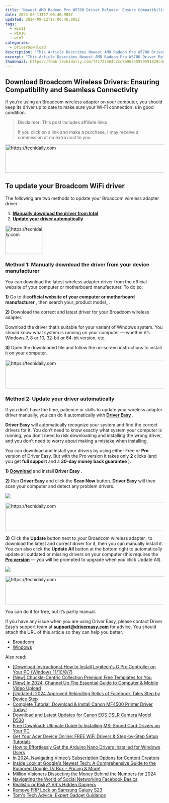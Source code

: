 ```yaml
---
title: "Newest AMD Radeon Pro W5700 Driver Release: Ensure Compatibility with Win11/10/7 – Download Today"
date: 2024-09-11T17:00:46.905Z
updated: 2024-09-12T17:00:46.905Z
tags:
  - win11
  - win10
  - win7
categories:
  - DriverDownload
description: "This Article Describes Newest AMD Radeon Pro W5700 Driver Release: Ensure Compatibility with Win11/10/7 – Download Today"
excerpt: "This Article Describes Newest AMD Radeon Pro W5700 Driver Release: Ensure Compatibility with Win11/10/7 – Download Today"
thumbnail: https://thmb.techidaily.com/f41722464c2cc7a96245959591829cdc5706533ced28a08a790d8df958eaebc6.jpg
---
```


## Download Broadcom Wireless Drivers: Ensuring Compatibility and Seamless Connectivity

If you’re using an Broadcom wireless adapter on your computer, you should keep its driver up to date to make sure your Wi-Fi connection is in good condition.

>  Disclaimer: This post includes affiliate links
>
>  If you click on a link and make a purchase, I may receive a commission at no extra cost to you.
>

<!-- affiliate ads begin -->
<a href="https://unicoeye.pxf.io/c/5597632/2134492/18498" target="_top" id="2134492">
  <img src="//a.impactradius-go.com/display-ad/18498-2134492" border="0" alt="https://techidaily.com" width="728" height="90"/>
</a>
<img height="0" width="0" src="https://unicoeye.pxf.io/i/5597632/2134492/18498" style="position:absolute;visibility:hidden;" border="0" />
<!-- affiliate ads end -->

## To update your Broadcom WiFi driver

 The following are two methods to update your Broadcom wireless adapter driver

1. [**Manually download the driver from Intel**](https://tools.techidaily.com/drivereasy/download/)
2. [**Update your driver automatically**](https://tools.techidaily.com/drivereasy/download/)

<!-- affiliate ads begin -->
<a href="https://aligracehair.sjv.io/c/5597632/2135393/19272" target="_top" id="2135393">
  <img src="//a.impactradius-go.com/display-ad/19272-2135393" border="0" alt="https://techidaily.com" width="120" height="90"/>
</a>
<img height="0" width="0" src="https://aligracehair.sjv.io/i/5597632/2135393/19272" style="position:absolute;visibility:hidden;" border="0" />
<!-- affiliate ads end -->

### Method 1: Manually download the driver from your device manufacturer

 You can download the latest wireless adapter driver from the official website of your computer or motherboard manufacturer. To do so:

**1)** Go to the**official website of your computer or motherboard manufacturer** , then search your_product model_ .

**2)** Download the correct and latest driver for your Broadcom wireless adapter.

 Download the driver that’s suitable for your variant of Windows system. You should know what system is running on your computer — whether it’s Windows 7, 8 or 10, 32-bit or 64-bit version, etc.

**3)** Open the downloaded file and follow the on-screen instructions to install it on your computer.

<!-- affiliate ads begin -->
<a href="https://appsumo.8odi.net/c/5597632/2130871/7443" target="_top" id="2130871">
  <img src="//a.impactradius-go.com/display-ad/7443-2130871" border="0" alt="https://techidaily.com" width="728" height="90"/>
</a>
<img height="0" width="0" src="https://appsumo.8odi.net/i/5597632/2130871/7443" style="position:absolute;visibility:hidden;" border="0" />
<!-- affiliate ads end -->

### Method 2: Update your driver automatically

 If you don’t have the time, patience or skills to update your wireless adapter driver manually, you can do it automatically with [**Driver Easy**](https://tools.techidaily.com/drivereasy/download/) .

**Driver Easy**  will automatically recognize your system and find the correct drivers for it. You don’t need to know exactly what system your computer is running, you don’t need to risk downloading and installing the wrong driver, and you don’t need to worry about making a mistake when installing.

 You can download and install your drivers by using either Free or **Pro**  version of Driver Easy. But with the Pro version it takes only **2**  clicks (and you get **full support** and a **30-day money back guarantee** ):

**1)** [**Download**](https://tools.techidaily.com/drivereasy/download/) and install **Driver Easy** .

**2)** Run **Driver Easy** and click the **Scan Now** button. **Driver Easy**  will then scan your computer and detect any problem drivers.

![](https://images.drivereasy.com/wp-content/uploads/2018/06/img_5b344dbcb3a78.jpg)

<!-- affiliate ads begin -->
<a href="https://ephamedtechinc.pxf.io/c/5597632/2137207/26400" target="_top" id="2137207">
  <img src="//a.impactradius-go.com/display-ad/26400-2137207" border="0" alt="https://techidaily.com" width="728" height="90"/>
</a>
<img height="0" width="0" src="https://ephamedtechinc.pxf.io/i/5597632/2137207/26400" style="position:absolute;visibility:hidden;" border="0" />
<!-- affiliate ads end -->

**3)**  Click the **Update**  button next to_your Broadcom wireless adapter_ to download the latest and correct driver for it, then you can manually install it. You can also click the **Update All**  button at the bottom right to automatically update all outdated or missing drivers on your computer (this requires the **[Pro version](https://tools.techidaily.com/drivereasy/download/)**  — you will be prompted to upgrade when you click Update All).

![](https://images.drivereasy.com/wp-content/uploads/2018/07/img_5b3b50bbe620f.jpg)

<!-- affiliate ads begin -->
<a href="https://ephamedtechinc.pxf.io/c/5597632/2137216/26400" target="_top" id="2137216">
  <img src="//a.impactradius-go.com/display-ad/26400-2137216" border="0" alt="https://techidaily.com" width="728" height="90"/>
</a>
<img height="0" width="0" src="https://ephamedtechinc.pxf.io/i/5597632/2137216/26400" style="position:absolute;visibility:hidden;" border="0" />
<!-- affiliate ads end -->

 You can do it for free, but it’s partly manual.

 If you have any issue when you are using Driver Easy, please contact Driver Easy’s support team at **[support@drivereasy.com](https://tools.techidaily.com/drivereasy/download/)**  for advice. You should attach the URL of this article so they can help you better.

* [Broadcom](https://tools.techidaily.com/drivereasy/download/)
* [Windows](https://tools.techidaily.com/drivereasy/download/)

<ins class="adsbygoogle"
     style="display:block"
     data-ad-format="autorelaxed"
     data-ad-client="ca-pub-7571918770474297"
     data-ad-slot="1223367746"></ins>

<ins class="adsbygoogle"
     style="display:block"
     data-ad-client="ca-pub-7571918770474297"
     data-ad-slot="8358498916"
     data-ad-format="auto"
     data-full-width-responsive="true"></ins>

<span class="atpl-alsoreadstyle">Also read:</span>
<div><ul>
<li><a href="https://hardware-updates.techidaily.com/download-instructions-how-to-install-logitechs-g-pro-controller-on-your-pc-windows-111087/"><u>[Download Instructions] How to Install Logitech's G Pro Controller on Your PC (Windows 11/10/8/7)</u></a></li>
<li><a href="https://extra-lessons.techidaily.com/new-chuckle-centric-collection-premium-free-templates-for-you/"><u>[New] Chuckle-Centric Collection Premium Free Templates for You</u></a></li>
<li><a href="https://facebook-video-footage.techidaily.com/new-in-2024-channel-up-the-essential-guide-to-computer-and-mobile-video-upload/"><u>[New] In 2024, Channel Up The Essential Guide to Computer & Mobile Video Upload</u></a></li>
<li><a href="https://facebook-clips.techidaily.com/updated-2024-approved-rekindling-relics-of-facebook-tales-step-by-device-step/"><u>[Updated] 2024 Approved Rekindling Relics of Facebook Tales Step by Device Step</u></a></li>
<li><a href="https://hardware-updates.techidaily.com/complete-tutorial-download-and-install-canon-mf4500-printer-driver-today/"><u>Complete Tutorial: Download & Install Canon MF4500 Printer Driver Today!</u></a></li>
<li><a href="https://hardware-updates.techidaily.com/download-and-latest-updates-for-canon-eos-dslr-camera-model-d530/"><u>Download and Latest Updates for Canon EOS DSLR Camera Model D530</u></a></li>
<li><a href="https://hardware-updates.techidaily.com/free-download-ultimate-guide-to-installing-msi-sound-card-drivers-on-your-pc/"><u>Free Download: Ultimate Guide to Installing MSI Sound Card Drivers on Your PC</u></a></li>
<li><a href="https://hardware-updates.techidaily.com/get-your-acer-device-online-free-wifi-drivers-and-step-by-step-setup-tutorials/"><u>Get Your Acer Device Online: FREE WiFi Drivers & Step-by-Step Setup Tutorials</u></a></li>
<li><a href="https://hardware-updates.techidaily.com/how-to-effortlessly-get-the-arduino-nano-drivers-installed-for-windows-users/"><u>How to Effortlessly Get the Arduino Nano Drivers Installed for Windows Users</u></a></li>
<li><a href="https://vimeo-videos.techidaily.com/in-2024-navigating-vimeos-subscription-options-for-content-creators/"><u>In 2024, Navigating Vimeo’s Subscription Options for Content Creators</u></a></li>
<li><a href="https://tech-recovery.techidaily.com/inside-look-at-googles-newest-tech-a-comprehensive-guide-to-the-rumored-google-tv-box-pricing-and-more/"><u>Inside Look at Google's Newest Tech: A Comprehensive Guide to the Rumored Google TV Box – Pricing & More!</u></a></li>
<li><a href="https://youtube-stream.techidaily.com/million-visioners-dissecting-the-money-behind-the-numbers-for-2024/"><u>Million Visioners Dissecting the Money Behind the Numbers for 2024</u></a></li>
<li><a href="https://facebook-video-content.techidaily.com/navigating-the-world-of-social-networking-facebook-basics/"><u>Navigating the World of Social Networking Facebook Basics</u></a></li>
<li><a href="https://extra-information.techidaily.com/realistic-or-risky-vrs-hidden-dangers/"><u>Realistic or Risky? VR's Hidden Dangers</u></a></li>
<li><a href="https://review-topics.techidaily.com/remove-frp-lock-on-samsung-galaxy-s23-by-drfone-android-unlock-remove-google-frp/"><u>Remove FRP Lock on Samsung Galaxy S23</u></a></li>
<li><a href="https://hardware-updates.techidaily.com/toms-tech-advice-expert-gadget-guidance/"><u>Tom's Tech Advice: Expert Gadget Guidance</u></a></li>
</ul></div>

